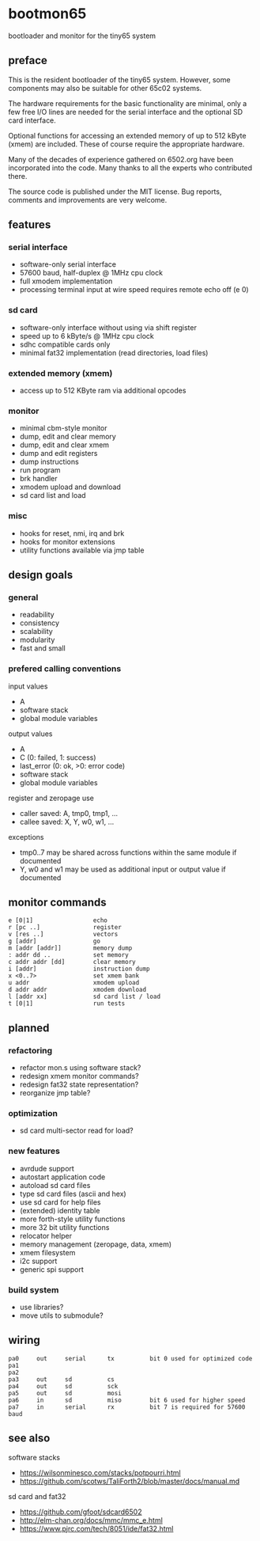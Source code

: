 # bootmon65

bootloader and monitor for the tiny65 system

## preface

This is the resident bootloader of the tiny65 system. However, some
components may also be suitable for other 65c02 systems.

The hardware requirements for the basic functionality are minimal, only a few
free I/O lines are needed for the serial interface and the optional SD card
interface.

Optional functions for accessing an extended memory of up to 512 kByte (xmem)
are included. These of course require the appropriate hardware.

Many of the decades of experience gathered on 6502.org have been incorporated
into the code. Many thanks to all the experts who contributed there.

The source code is published under the MIT license. Bug reports, comments and
improvements are very welcome.

## features

### serial interface

* software-only serial interface
* 57600 baud, half-duplex @ 1MHz cpu clock
* full xmodem implementation
* processing terminal input at wire speed requires remote echo off (e 0)

### sd card

* software-only interface without using via shift register
* speed up to 6 kByte/s @ 1MHz cpu clock
* sdhc compatible cards only
* minimal fat32 implementation (read directories, load files)

### extended memory (xmem)

* access up to 512 KByte ram via additional opcodes

### monitor

* minimal cbm-style monitor
* dump, edit and clear memory
* dump, edit and clear xmem
* dump and edit registers
* dump instructions
* run program
* brk handler
* xmodem upload and download
* sd card list and load

### misc

* hooks for reset, nmi, irq and brk
* hooks for monitor extensions
* utility functions available via jmp table

## design goals

### general

* readability
* consistency
* scalability
* modularity
* fast and small

### prefered calling conventions

input values

* A
* software stack
* global module variables

output values

* A
* C (0: failed, 1: success)
* last_error (0: ok, >0: error code)
* software stack
* global module variables

register and zeropage use

* caller saved: A, tmp0, tmp1, ...
* callee saved: X, Y, w0, w1, ...

exceptions

* tmp0..7 may be shared across functions within the same module if documented
* Y, w0 and w1 may be used as additional input or output value if documented

## monitor commands

    e [0|1]                 echo 
    r [pc ..]               register
    v [res ..]              vectors
    g [addr]                go
    m [addr [addr]]         memory dump
    : addr dd ..            set memory
    c addr addr [dd]        clear memory
    i [addr]                instruction dump
    x <0..7>                set xmem bank
    u addr                  xmodem upload
    d addr addr             xmodem download
    l [addr xx]             sd card list / load
    t [0|1]                 run tests

## planned

### refactoring

* refactor mon.s using software stack?
* redesign xmem monitor commands?
* redesign fat32 state representation?
* reorganize jmp table?

### optimization

* sd card multi-sector read for load?

### new features

* avrdude support
* autostart application code
* autoload sd card files
* type sd card files (ascii and hex)
* use sd card for help files
* (extended) identity table
* more forth-style utility functions
* more 32 bit utility functions
* relocator helper
* memory management (zeropage, data, xmem)
* xmem filesystem
* i2c support
* generic spi support

### build system

* use libraries?
* move utils to submodule?

## wiring

    pa0     out     serial      tx          bit 0 used for optimized code
    pa1
    pa2
    pa3     out     sd          cs
    pa4     out     sd          sck
    pa5     out     sd          mosi
    pa6     in      sd          miso        bit 6 used for higher speed
    pa7     in      serial      rx          bit 7 is required for 57600 baud

## see also

software stacks

* <https://wilsonminesco.com/stacks/potpourri.html>
* <https://github.com/scotws/TaliForth2/blob/master/docs/manual.md>

sd card and fat32

* <https://github.com/gfoot/sdcard6502>
* <http://elm-chan.org/docs/mmc/mmc_e.html>
* <https://www.pjrc.com/tech/8051/ide/fat32.html>
